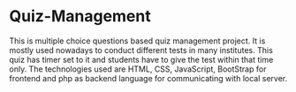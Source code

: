 # Quiz-Management
This is multiple choice questions based quiz management project. It is mostly used nowadays to conduct different tests in many institutes. This quiz has timer set to it and students have to give the test within that time only. The technologies used are HTML, CSS, JavaScript, BootStrap for frontend and php as backend language for communicating with local server.
